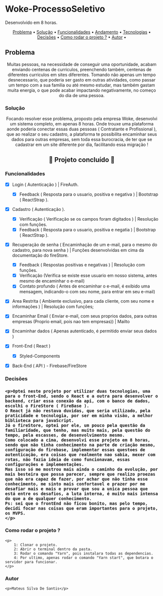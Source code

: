 # Woke-ProcessoSeletivo
Desenvolvido em 8 horas.


<p align="center">
 <a href="#problema">Problema</a> •
 <a href="#solucao">Solução</a> • 
 <a href="#funcionalidades">Funcionalidades</a> •
 <a href="#andamento">Andamento</a> •
 <a href="#tecnologias">Tecnologias</a> •  
 <a href="#decisoes ">Decisões</a> • 	
 <a href="#rodar ">Como rodar o projeto ?</a> •
 <a href="#autor">Autor</a> •
</p>



## Problema

<p id="problema" align="center"> Muitas pessoas, na necessidade de conseguir uma oportunidade, acabam enviando centenas de curriculos, preenchendo também, centenas de diferentes curriculos em sites diferentes. Tomando não apenas um tempo desnecessario, que poderia ser gasto em outras atividades, como passar um tempo com a sua familia ou até mesmo estudar, mas também gastam muita energia, o que pode acabar impactando negativamente, no começo do dia de uma pessoa.</p>



### Solução

<p id="solucao" align="center">Focando resolver esse problema, proposto pela empresa Woke, desenvolvi um sistema completo, em apenas 8 horas. Onde trouxe uma plataforma aonde poderia conectar essas duas pessoas ( Contratante e Profissional ), que ao realizar o seu cadastro, a plataforma te possibilita encaminhar seus dados para outras empresas, sem toda essa burocracia, de ter que se cadastrar em um site diferente por dia, facilitando essa migração !</p>



<h2 id="andamento" align="center"> 
	🚧 Projeto concluído 🚀
</h4>




<p id="funcionalidades"></p>
<h3>Funcionalidades</h2>

- [x] Login ( Autenticação ) | FireAuth.
    - [x] Feedback ( Resposta para o usuario, positiva e negativa ) | Bootstrap ( ReactStrap ).
    
- [x] Cadastro ( Autenticação ).
    - [x] Verificação ( Verificação se os campos foram digitados ) | Resolução com funções.
    - [x] Feedback ( Resposta para o usuario, positiva e negatia ) | Bootstrap ( ReactStrap ).
   
- [x] Recuperação de senha ( Encaminhação de um e-mail, para o mesmo do cadastro, para nova senha ) | Funções desenvolvidas em cima da documentação do fireStore.
    - [x] Feedback ( Respostas positivas e negativas ) | Resolução com funções. 
    - [x] Verificação (Verifica se existe esse usuario em nosso sistema, antes mesmo de encaminhar o e-mail)
    - [x] Contato profundo ( Antes de encaminhar o e-mail, é exibido uma mensagem, indicando-o com seu nome, para entrar em seu e-mail)
      
- [x] Area Restrita ( Ambiente exclusivo, para cada cliente, com seu nome e informações ) | Resolução com funções;
- [x] Encaminhar Email ( Enviar e-mail, com seus proprios dados, para outras empresas (Proprio email, pois nao tem empresas)) | Mailto
- [x] Encaminhar dados ( Apenas autenticado, é permitido enviar seus dados ) 
- [x] Front-End ( React )
    - [x] Styled-Components
- [x] Back-End ( API ) - Firebase/FireStore



<h3 id="decisoes">Decisões<h3>
	
	<p>Optei neste projeto por utilizar duas tecnologias, uma para o front-End, sendo o React e a outra para desenvolver o backend, criar essa conexão da api, com o banco de dados, escolhi o FireStore ( FireBase ).
	O React já não restava duvidas, que seria utilizado, pela praticidade e tecnologia, por ser em minha visão, a melhor biblioteca para javaScript. 
	Já o fireStore, optei por ele, um pouco pela questão da familiaridade, que tenho, mas muito mais, pela questão do tempo, pela escasses, de desenvolvimento mesmo.
	Como colocado a cima, desenvolvi esse projeto em 8 horas, sendo que não tinha conhecimento na parte de criação mesmo, configuração do firebase, implementar essas questoes de autenticação, era coisas que realmente nao sabia, mexer com rotas, não fazia ideia de como funcionavam, essas configurações e implementações.
	Mas isso só me mostrou mais ainda o caminho da evolução, por mais besteira que possa parecer, sempre que realizo proezas que não era capaz de fazer, por achar que não tinha esse conhecimento, me sinto mais confortavel e prazer por me desafiar mais e mais e provar que sou a unica pessoa que está entre os desafios, a luta interna, é muito mais intensa do que a de qualquer conhecimento.
	Ps: sei que o frontEnd não ficou bonito, mas pelo tempo, decidi focar nas coisas que eram importantes para o projeto, os MVPS.
	</p>
	

<h3 id="rodar">Como rodar o projeto ?</h3>
	
	<p>
		1: Clonar o projeto.
		2: Abrir o terminal dentro da pasta.
		3: Rodar o comando "Yarn", pois instalara todas as dependencias.
		4: Por ultimo, apenas rodar o comando "Yarn start", que botara o servidor para funcionar.
	</p>
	
	

<h3>Autor</h3>
	
	<p>Mateus Silva De Santis</p>
	
	





